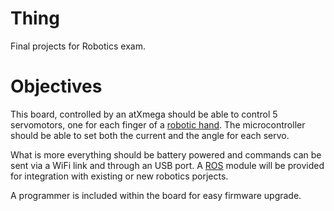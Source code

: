 # Thing

Final projects for Robotics exam.

# Objectives

This board, controlled by an atXmega should be able to control 5 servomotors,
one for each finger of a [robotic hand](http://inmoov.fr/hand-and-forarm/).
The microcontroller should be able to set both the current and the angle for
each servo.

What is more everything should be battery powered and commands can be sent via a
WiFi link and through an USB port. A [ROS]() module will be provided for 
integration with existing or new robotics porjects.

A programmer is included within the board for easy firmware upgrade.
